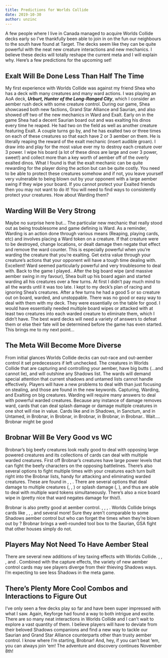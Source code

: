 ```yaml
---
title: Predictions for Worlds Collide
date: 2019-10-30
author: unzinc
---
```


A few people where I live in Canada managed to acquire Worlds Collide decks early so I’ve thankfully been able to join in on the fun our neighbours to the south have found at Target. The decks seem like they can be quite powerful with the neat new creature interactions and new mechanics. I believe these decks will totally reshape the current meta and I will explain why. Here’s a few predictions for the upcoming set!

<BigCard name="lay of the land" caption="Fully experienced after 3 games"/>

## Exalt Will Be Done Less Than Half The Time

My first experience with Worlds Collide was against my friend Shea who has a deck with many creatures and many ward actions. I was playing an AoA deck, ***Urburt, Hunter of the Long-Ranged City***, which I consider an aember rush deck with some creature control. 
<DeckList name="Urburt, Hunter of the Long-Ranged City"/>
During our game, Shea showcased both new factions, Grand Star Alliance and Saurian, and also showed off two of the new mechanics in Ward and Exalt. Early on in the game Shea had a decent Saurian board out and was exalting his dinos every time he reaped. He had two <Card name="Questor Jarta"/> on the field as well as another creature featuring Exalt. A couple turns go by, and he has exalted two or three times on each of these creatures so that each have 2 or 3 aember on them. He is literally reaping the reward of the exalt mechanic (insert audible groan). I draw into and play for the most value ever my <Card name="The Spirit’s Way"/> to destroy each creature over 3 power. I wipe his board (a lot of these dinos are large and over 3 power, sweet!) and collect more than a key worth of aember off of the overly exalted dinos. What I found is that the exalt mechanic can be quite rewarding for the player doing the action but can be quite costly. You need to be able to protect these creatures somehow and if not, you leave yourself very vulnerable to being blown out by your opponent with a large aember swing if they wipe your board. If you cannot protect your Exalted friends then you may not want to do it! You will need to find ways to consistently protect your creatures. How about Warding them? 

<BigCard name="imperium" caption="7 more of these and you’ve got yourself 2 cats"/>

## Warding Will Be Very Strong

Maybe no surprise here but… The particular new mechanic that really stood out as being troublesome and game defining is Ward. As a reminder, Warding is an action done through various means (Reaping, playing cards, etc) and involves placing a Ward token on a creature. If that creature were to be destroyed, change locations, or dealt damage then negate that effect and remove the ward counter. This is especially powerful when you’re warding the creature that you’re exalting. Get extra value through your creature’s actions that your opponent will have a tough time dealing with. Excellent! Ward seemed particularly powerful and very troublesome to deal with. Back to the game I played.. After the big board wipe (and massive aember swing in my favour), Shea built up his board again and started warding all his creatures over a few turns. At first I didn’t pay much mind to all the wards until it was too late. I kept to my deck’s plan of racing and ignoring Shea’s creatures. After a few turns he had a good 5 or so creature out on board, warded, and unstoppable. There was no good or easy way to deal with them with my deck. They were essentially on the table for good. I would have essentially needed multiple board wipes or attacked with at least two creatures into each warded creature to eliminate them, which I didn’t have. The best ward decks will need a variety of answers to defeat them or else their fate will be determined before the game has even started. This brings me to my next point… 

<BigCard name="shadow self" caption="Your watch has ended"/>

## The Meta Will Become More Diverse

From initial glances Worlds Collide decks can out-race and out-aember control it set predecessors if left unchecked. The creatures in Worlds Collide that are capturing and controlling your aember, have big butts (…and cannot lie), and will outshine any Shadows list. The wards will demand special attention that current shadows and untamed lists cannot handle effectively. Players will have a new problems to deal with than just focusing on stealing, and those are found in the new keywords. Capturing, Warding, and Exalting on big creatures. Warding will require many answers to deal with powerful warded creatures. Because any instance of damage removes ward, cards that can deal splash damage or damage multiple creatures in one shot will rise in value. Cards like <Card name="Whistling Darts"/> and <Card name="Throwing Stars"/> in Shadows, <Card name="Lord Golgotha"/> in Sanctum, <Card name="The Common Cold"/> and <Card name="They’re Everywhere"/> in Untamed, <Card name="Lava Ball"/> in Brobnar, <Card name="Cowfyne"/> in Brobnar, <Card name="Flamethrower"/> in Brobnar, <Card name="Firespitter"/> in Brobnar, <Card name="Hebe the Huge"/> in Brobnar.. Wait…. Brobnar might be good

<BigCard name="hebe the huge" caption="This could be -uuuuuge"/>

## Brobnar Will Be Very Good vs WC

Brobnar’s big beefy creatures look really good to deal with opposing large powered creatures and its collections of cards can deal with multiple warded creatures. First off Brobnar’s creatures have large power levels that can fight the beefy characters on the opposing battlelines. There’s also several options to fight multiple times with your creatures each turn built right into the Brobnar lists, handy for attacking and eliminating warded creatures. These are found in <Card name="Relentless Assault"/>, <Card name="Anger"/>, <Card name="Gauntlet of Command"/>. There are several options that deal damage to multiple creatures (<Card name="Hebe the Huge"/>, <Card name="Firespitter"/>, <Card name="Phoenix Heart"/>) or splash damage (<Card name="Lava Ball"/>, <Card name="Cowfyne"/>), and thus are able to deal with multiple ward tokens simultaneously. There’s also a nice board wipe in <Card name="Coward’s End"/> (pretty nice that ward negates damage for this!). 

Brobnar is also pretty good at aember control. <Card name="Pile of Skulls"/>, <Card name="Bumpsy"/>, <Card name="Unguarded Camp"/>, <Card name="Rogue Ogre"/>. Worlds Collide brings cards like <Card name="Shattered Throne"/>, <Card name="Barn Razing"/>, <Card name="Power of Fire"/>, and several more! Sure they aren’t comparable to some Shadows aember control but who can forget the times when they’re blown out by <Card name="Burn the Stockpile"/>? Brobnar brings a well-rounded tool box to the Saurian, GSA fight that other houses simply do not.

<BigCard name="burn the stockpile" caption="What a waste of aember, Brobnar!"/>

## Players May Not Need To Have Aember Steal

There are several new additions of key taxing effects with Worlds Collide. <Card name="Sensor Chief Garcia"/>, <Card name="Quadracorder"/>, <Card name="Disruption Field"/>, and <Card name="Rhetor Gallim"/>. Combined with the capture effects, the variety of new aember control cards may see players diverge from their thieving Shadows ways. I’m expecting to see less Shadows in the meta game.

<BigCard name="Sensor Chief Garcia" caption="That’ll be 6 aember + Tax"/>

## There’s Plenty More Cool Combos and Interactions to Figure Out

I’ve only seen a few decks play so far and have been super impressed with what I saw. Again, Keyforge had found a way to both intrigue and excite. There are so many neat interactions in Worlds Collide and I can’t wait to explore a vast quantity of them. I believe players will have to deviate from their beloved Shadows companions and find a new way to tackle our Saurian and Grand Star Alliance counterparts other than trusty aember control. I know where I’m starting, Brobnar! And, hey, if you can’t beat ‘em, you can always join ‘em! The adventure and discovery continues November 8th!

